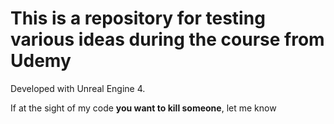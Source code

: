 # This is a repository for testing various ideas during the course from Udemy

Developed with Unreal Engine 4.

If at the sight of my code **you want to kill someone**, let me know
